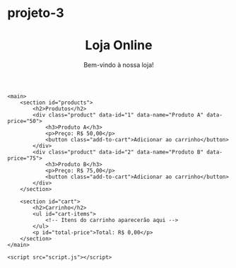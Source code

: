 # projeto-3

<!DOCTYPE html>
<html lang="en">
<head>
    <meta charset="UTF-8">
    <meta name="viewport" content="width=device-width, initial-scale=1.0">
    <title>Site de Vendas</title>
    <link rel="stylesheet" href="styles.css">
</head>
<body>
    <header>
        <h1>Loja Online</h1>
        <p>Bem-vindo à nossa loja!</p>
    </header>

    <main>
        <section id="products">
            <h2>Produtos</h2>
            <div class="product" data-id="1" data-name="Produto A" data-price="50">
                <h3>Produto A</h3>
                <p>Preço: R$ 50,00</p>
                <button class="add-to-cart">Adicionar ao carrinho</button>
            </div>
            <div class="product" data-id="2" data-name="Produto B" data-price="75">
                <h3>Produto B</h3>
                <p>Preço: R$ 75,00</p>
                <button class="add-to-cart">Adicionar ao carrinho</button>
            </div>
        </section>

        <section id="cart">
            <h2>Carrinho</h2>
            <ul id="cart-items">
                <!-- Itens do carrinho aparecerão aqui -->
            </ul>
            <p id="total-price">Total: R$ 0,00</p>
        </section>
    </main>

    <script src="script.js"></script>
</body>
</html>

